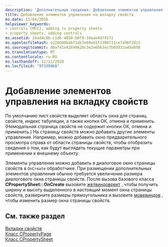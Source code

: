 ```yaml
---
description: 'Дополнительные сведения: Добавление элементов управления в страницу свойств'
title: Добавление элементов управления на вкладку свойств
ms.date: 11/04/2016
helpviewer_keywords:
- controls [MFC], adding to property sheets
- property sheets, adding controls
ms.assetid: 24ad4c0b-c1db-4850-b9f0-34aae8d74571
ms.openlocfilehash: e220d08b46f1db7e09ad1f1398731ce7a98f2dc5
ms.sourcegitcommit: d6af41e42699628c3e2e6063ec7b03931a49a098
ms.translationtype: MT
ms.contentlocale: ru-RU
ms.lasthandoff: 12/11/2020
ms.locfileid: "97339068"
---
```

# <a name="adding-controls-to-a-property-sheet"></a>Добавление элементов управления на вкладку свойств

По умолчанию лист свойств выделяет область окна для страниц свойств, индекс табуляции, а также кнопки ОК, отмена и применить. (Немодальная страница свойств не содержит кнопки ОК, отмена и применить.) На страницу свойств можно добавить другие элементы управления. Например, можно добавить окно предварительного просмотра справа от области страницы свойств, чтобы отобразить сведения о том, как будут выглядеть текущие параметры при применении к внешнему объекту.

Элементы управления можно добавить в диалоговое окно страницы свойств в `OnCreate` обработчике. При размещении дополнительных элементов управления обычно требуется увеличение размера диалогового окна страницы свойств. После вызова базового класса **CPropertySheet:: OnCreate** вызовите [жетвиндоврект](reference/cwnd-class.md#getwindowrect) , чтобы получить ширину и высоту выделенного в настоящий момент окна страницы свойств, разверните размеры прямоугольника и вызовите [мовевиндов](reference/cwnd-class.md#movewindow) , чтобы изменить размер окна страницы свойств.

## <a name="see-also"></a>См. также раздел

[Вкладки свойств](property-sheets-mfc.md)<br/>
[Класс CPropertyPage](reference/cpropertypage-class.md)<br/>
[Класс CPropertySheet](reference/cpropertysheet-class.md)
